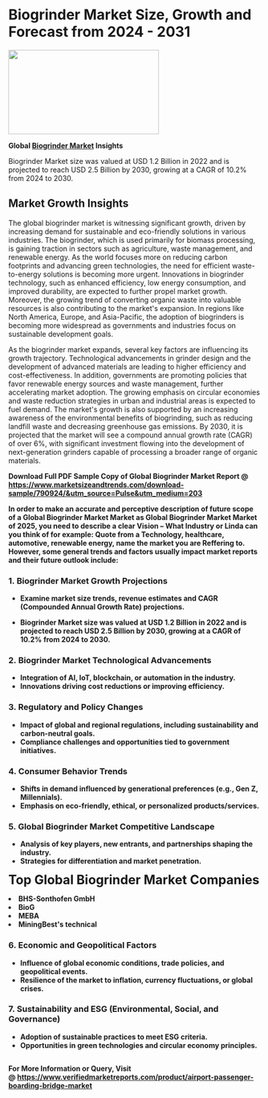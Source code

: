 <H1>Biogrinder Market Size, Growth and Forecast from 2024 - 2031</H1><img class="aligncenter size-medium wp-image-584254" src="https://thirdeyenews.in/wp-content/uploads/2024/09/Global-Market-Research-300x168.jpeg" alt="" width="300" height="168" /><p><strong>Global&nbsp;<a href="https://www.marketsizeandtrends.com/download-sample/790924/&amp;utm_source=Pulse&amp;utm_medium=203">Biogrinder Market</a> Insights</strong></p><p>Biogrinder Market size was valued at USD 1.2 Billion in 2022 and is projected to reach USD 2.5 Billion by 2030, growing at a CAGR of 10.2% from 2024 to 2030.</p><p><h2>Market Growth Insights</h2> <p>The global biogrinder market is witnessing significant growth, driven by increasing demand for sustainable and eco-friendly solutions in various industries. The biogrinder, which is used primarily for biomass processing, is gaining traction in sectors such as agriculture, waste management, and renewable energy. As the world focuses more on reducing carbon footprints and advancing green technologies, the need for efficient waste-to-energy solutions is becoming more urgent. Innovations in biogrinder technology, such as enhanced efficiency, low energy consumption, and improved durability, are expected to further propel market growth. Moreover, the growing trend of converting organic waste into valuable resources is also contributing to the market's expansion. In regions like North America, Europe, and Asia-Pacific, the adoption of biogrinders is becoming more widespread as governments and industries focus on sustainable development goals.</p> <p><strong></strong></p> <p>As the biogrinder market expands, several key factors are influencing its growth trajectory. Technological advancements in grinder design and the development of advanced materials are leading to higher efficiency and cost-effectiveness. In addition, governments are promoting policies that favor renewable energy sources and waste management, further accelerating market adoption. The growing emphasis on circular economies and waste reduction strategies in urban and industrial areas is expected to fuel demand. The market's growth is also supported by an increasing awareness of the environmental benefits of biogrinding, such as reducing landfill waste and decreasing greenhouse gas emissions. By 2030, it is projected that the market will see a compound annual growth rate (CAGR) of over 6%, with significant investment flowing into the development of next-generation grinders capable of processing a broader range of organic materials.</p> <p><strong></p><p><span class=""><strong>Download Full PDF Sample Copy of Global Biogrinder Market Report</strong> @ <a href="https://www.marketsizeandtrends.com/download-sample/790924/&amp;utm_source=Pulse&amp;utm_medium=203" target="_blank">https://www.marketsizeandtrends.com/download-sample/790924/&amp;utm_source=Pulse&amp;utm_medium=203</a></span></p><p>In order to make an accurate and perceptive description of future scope of a Global&nbsp;Biogrinder Market Market as Global&nbsp;Biogrinder Market Market of 2025, you need to describe a clear Vision &ndash; What Industry or Linda can you think of for example: Quote from a Technology, healthcare, automotive, renewable energy, name the market you are Reffering to. However, some general trends and factors usually impact market reports and their future outlook include:</p><h3>1.&nbsp;<strong>Biogrinder Market Growth Projections</strong></h3><ul><li>Examine market size trends, revenue estimates and CAGR (Compounded Annual Growth Rate) projections.</li><li><p>Biogrinder Market size was valued at USD 1.2 Billion in 2022 and is projected to reach USD 2.5 Billion by 2030, growing at a CAGR of 10.2% from 2024 to 2030.</p></li></ul><h3>2.&nbsp;<strong>Biogrinder Market Technological Advancements</strong></h3><ul><li>Integration of AI, IoT, blockchain, or automation in the industry.</li><li>Innovations driving cost reductions or improving efficiency.</li></ul><h3>3.&nbsp;<strong>Regulatory and Policy Changes</strong></h3><ul><li>Impact of global and regional regulations, including sustainability and carbon-neutral goals.</li><li>Compliance challenges and opportunities tied to government initiatives.</li></ul><h3>4.&nbsp;<strong>Consumer Behavior Trends</strong></h3><ul><li>Shifts in demand influenced by generational preferences (e.g., Gen Z, Millennials).</li><li>Emphasis on eco-friendly, ethical, or personalized products/services.</li></ul><h3>5.&nbsp;<strong>Global Biogrinder Market Competitive Landscape</strong></h3><ul><li>Analysis of key players, new entrants, and partnerships shaping the industry.</li><li>Strategies for differentiation and market penetration.</li></ul><p data-pm-slice="1 1 []"><span style="color: inherit; font-family: inherit; font-size: 25px;">Top Global Biogrinder Market Companies</span></p><div class="" data-test-id=""><p><li>BHS-Sonthofen GmbH</li><li> BioG</li><li> MEBA</li><li> MiningBest's technical</li></p></div><h3>6.&nbsp;<strong>Economic and Geopolitical Factors</strong></h3><ul><li>Influence of global economic conditions, trade policies, and geopolitical events.</li><li>Resilience of the market to inflation, currency fluctuations, or global crises.</li></ul><h3>7.&nbsp;<strong>Sustainability and ESG (Environmental, Social, and Governance)</strong></h3><ul><li>Adoption of sustainable practices to meet ESG criteria.</li><li>Opportunities in green technologies and circular economy principles.</li></ul><h2><strong style="font-size: 14px;">For More Information or Query, Visit @&nbsp;</strong><a style="background-color: #ffffff; font-size: 14px;" href="https://www.marketsizeandtrends.com/report/biogrinder-market/" target="_blank">https://www.verifiedmarketreports.com/product/airport-passenger-boarding-bridge-market</a></h2>
